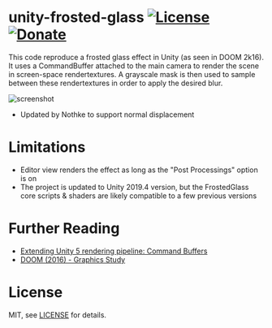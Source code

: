 unity-frosted-glass [![License](https://img.shields.io/badge/License-MIT-lightgrey.svg?style=flat)](http://mit-license.org) [![Donate](https://img.shields.io/badge/Donate-PayPal-green.svg)](https://www.paypal.me/andyduboc/5usd)
===============

This code reproduce a frosted glass effect in Unity (as seen in DOOM 2k16). It uses a CommandBuffer attached to the main camera to render the scene in screen-space rendertextures. A grayscale mask is then used to sample between these rendertextures in order to apply the desired blur.

 ![screenshot](Screenshots/screen0.gif)

* Updated by Nothke to support normal displacement

Limitations
===============

* Editor view renders the effect as long as the "Post Processings" option is on
* The project is updated to Unity 2019.4 version, but the FrostedGlass core scripts & shaders are likely compatible to a few previous versions

Further Reading
===============

 - [Extending Unity 5 rendering pipeline: Command Buffers](https://blogs.unity3d.com/2015/02/06/extending-unity-5-rendering-pipeline-command-buffers/)
 - [DOOM (2016) - Graphics Study](http://www.adriancourreges.com/blog/2016/09/09/doom-2016-graphics-study/)

License
===============

MIT, see [LICENSE](LICENSE) for details.
